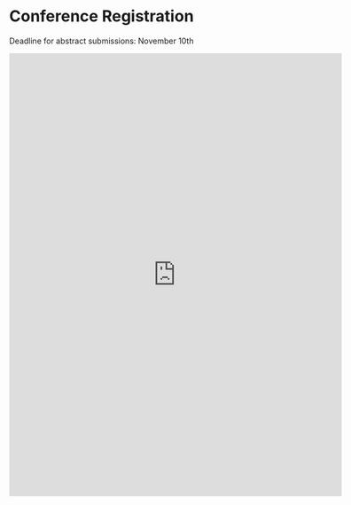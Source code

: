 # Conference Registration

Deadline for abstract submissions: November 10th 

<iframe src="https://docs.google.com/forms/d/e/1FAIpQLSdq6BDeogVz9GWfiu9ZbdUfV41tUVuiecQY9ZTiym6DZkVnwA/viewform?embedded=true" width="600" height="800" frameborder="0" marginheight="0" marginwidth="0">Loading…</iframe>
